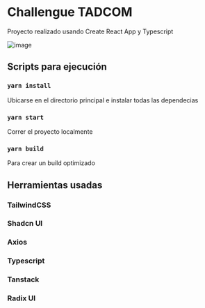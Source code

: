 # Challengue TADCOM

Proyecto realizado usando Create React App y Typescript


![image](https://github.com/user-attachments/assets/5608527a-53cd-48a1-adb9-5f03812566ac)



## Scripts para ejecución

### `yarn install`

Ubicarse en el directorio principal e instalar todas las dependecias

### `yarn start`

Correr el proyecto localmente

### `yarn build`

Para crear un build optimizado




## Herramientas usadas

### TailwindCSS
### Shadcn UI
### Axios
### Typescript
### Tanstack
### Radix UI
